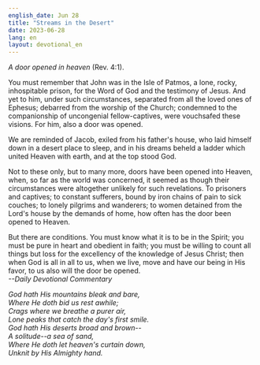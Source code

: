 ```yaml
---
english_date: Jun 28
title: "Streams in the Desert"
date: 2023-06-28
lang: en
layout: devotional_en
---
```





<p><em>A door opened in heaven</em> (Rev. 4:1).

</p>

<p>You must remember that John was in the Isle of Patmos, a lone, rocky, inhospitable prison, for the Word of God and the testimony of Jesus. And yet to him, under such circumstances, separated from all the loved ones of Ephesus; debarred from the worship of the Church; condemned to the companionship of uncongenial fellow-captives, were vouchsafed these visions. For him, also a door was opened.

</p>

<p>We are reminded of Jacob, exiled from his father's house, who laid himself down in a desert place to sleep, and in his dreams beheld a ladder which united Heaven with earth, and at the top stood God.

</p>

<p>Not to these only, but to many more, doors have been opened into Heaven, when, so far as the world was concerned, it seemed as though their circumstances were altogether unlikely for such revelations. To prisoners and captives; to constant sufferers, bound by iron chains of pain to sick couches; to lonely pilgrims and wanderers; to women detained from the Lord's house by the demands of home, how often has the door been opened to Heaven.

</p>

<p>But there are conditions. You must know what it is to be in the Spirit; you must be pure in heart and obedient in faith; you must be willing to count all things but loss for the excellency of the knowledge of Jesus Christ; then when God is all in all to us, when we live, move and have our being in His favor, to us also will the door be opened.<br/> <em>--Daily Devotional Commentary</em>

</p>

<p><em>God hath His mountains bleak and bare,</em><br/> <em><em>Where He doth bid us rest awhile;</em><br/> <em>Crags where we breathe a purer air,</em><br/> <em>Lone peaks that catch the day's first smile.</em><br/> <em>God hath His deserts broad and brown--</em><br/> <em>A solitude--a sea of sand,</em><br/> <em>Where He doth let heaven's curtain down,</em><br/> <em>Unknit by His Almighty hand.</em></em>

</p>

<p></p>